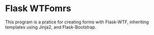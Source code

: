 # Flask WTFomrs
This program is a pratice for creating forms with Flask-WTF, inheriting templates using Jinja2, and Flask-Bootstrap.  
